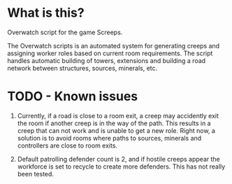 # What is this?

Overwatch script for the game Screeps.

The Overwatch scripts is an automated system for generating creeps and assigning worker roles based on current room requirements.
The script handles automatic building of towers, extensions and building a road network between structures, sources, minerals, etc.

# TODO - Known issues

1. Currently, if a road is close to a room exit, a creep may accidently exit the room if another creep is in the way of the path.
This results in a creep that can not work and is unable to get a new role. Right now, a solution is to avoid rooms where paths to
sources, minerals and controllers are close to room exits.

2. Default patrolling defender count is 2, and if hostile creeps appear the workforce is set to recycle to create more defenders.
This has not really been tested.
